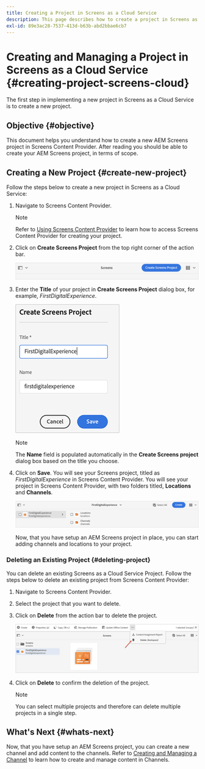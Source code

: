 ```yaml
---
title: Creating a Project in Screens as a Cloud Service
description: This page describes how to create a project in Screens as a Cloud Service.
exl-id: 89e3ac28-7537-413d-b63b-abd2bbae6cb7
---
```

# Creating and Managing a Project in Screens as a Cloud Service {#creating-project-screens-cloud}

The first step in implementing a new project in Screens as a Cloud Service is to create a new project.

## Objective {#objective}

This document helps you understand how to create a new AEM Screens project in Screens Content Provider. After reading you should be able to create your AEM Screens project, in terms of scope.

## Creating a New Project {#create-new-project}

Follow the steps below to create a new project in Screens as a Cloud Service:

1. Navigate to Screens Content Provider.

   >[!NOTE]
   >Refer to [Using Screens Content Provider](https://experienceleague.adobe.com/docs/experience-manager-cloud-service/screens-as-cloud-service/configure-screens-cloud/using-screens-content-provider.html?lang=en) to learn how to access Screens Content Provider for creating your project.

1. Click on **Create Screens Project** from the top right corner of the action bar.

   ![](/help/screens-cloud/assets/create-content/create-screens-project1.png)

1. Enter the **Title** of your project in **Create Screens Project** dialog box, for example, *FirstDigitalExperience*.

   ![](/help/screens-cloud/assets/create-content/create-screens-project2.png)
   
   >[!NOTE]
   >The **Name** field is populated automatically in the **Create Screens project** dialog box based on the title you choose.

1. Click on **Save**. You will see your Screens project, titled as *FirstDigitalExperience* in Screens Content Provider. You will  see your project in Screens Content Provider, with two folders titled, **Locations** and **Channels**.

   ![](/help/screens-cloud/assets/create-content/create-screens-project3.png)

   Now, that you have setup an AEM Screens project in place, you can start adding channels and locations to your project.

### Deleting an Existing Project {#deleting-project}

You can  delete an existing Screens as a Cloud Service Project.
Follow the steps below to delete an existing project from Screens Content Provider:

1. Navigate to Screens Content Provider.
1. Select the project that you want  to delete.
1. Click on **Delete** from the action bar to delete the project.

   ![](/help/screens-cloud/assets/create-content/create-project5.png)

1. Click on **Delete** to confirm the deletion of the project.

   >[!NOTE]
   >You can select multiple projects and therefore can delete multiple projects in a single step.

## What's Next {#whats-next}

Now, that you have setup an AEM Screens project, you can create a new channel and add content to the channels. Refer to [Creating and Managing a Channel](https://experienceleague.adobe.com/docs/experience-manager-cloud-service/screens-as-cloud-service/create-content/creating-channels-screens-cloud.html?lang=en) to learn how to create and manage content in Channels.
